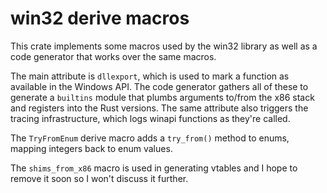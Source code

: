 # win32 derive macros

This crate implements some macros used by the win32 library as well as a code
generator that works over the same macros.

The main attribute is `dllexport`, which is used to mark a function as available
in the Windows API. The code generator gathers all of these to generate a
`builtins` module that plumbs arguments to/from the x86 stack and registers into
the Rust versions. The same attribute also triggers the tracing infrastructure,
which logs winapi functions as they're called.

The `TryFromEnum` derive macro adds a `try_from()` method to enums, mapping
integers back to enum values.

The `shims_from_x86` macro is used in generating vtables and I hope to remove it
soon so I won't discuss it further.
